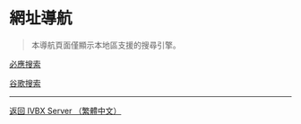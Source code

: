 # 網址導航
>本導航頁面僅顯示本地區支援的搜尋引擎。

[必應搜索](https://www.bing.com/)

[谷歌搜索](https://www.google.com)

***

[返回 IVBX Server （繁體中文）](/zh-tw)
